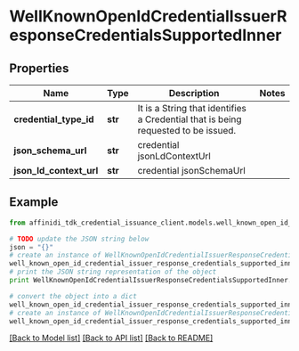 # WellKnownOpenIdCredentialIssuerResponseCredentialsSupportedInner

## Properties

| Name                    | Type    | Description                                                                       | Notes |
| ----------------------- | ------- | --------------------------------------------------------------------------------- | ----- |
| **credential_type_id**  | **str** | It is a String that identifies a Credential that is being requested to be issued. |
| **json_schema_url**     | **str** | credential jsonLdContextUrl                                                       |
| **json_ld_context_url** | **str** | credential jsonSchemaUrl                                                          |

## Example

```python
from affinidi_tdk_credential_issuance_client.models.well_known_open_id_credential_issuer_response_credentials_supported_inner import WellKnownOpenIdCredentialIssuerResponseCredentialsSupportedInner

# TODO update the JSON string below
json = "{}"
# create an instance of WellKnownOpenIdCredentialIssuerResponseCredentialsSupportedInner from a JSON string
well_known_open_id_credential_issuer_response_credentials_supported_inner_instance = WellKnownOpenIdCredentialIssuerResponseCredentialsSupportedInner.from_json(json)
# print the JSON string representation of the object
print WellKnownOpenIdCredentialIssuerResponseCredentialsSupportedInner.to_json()

# convert the object into a dict
well_known_open_id_credential_issuer_response_credentials_supported_inner_dict = well_known_open_id_credential_issuer_response_credentials_supported_inner_instance.to_dict()
# create an instance of WellKnownOpenIdCredentialIssuerResponseCredentialsSupportedInner from a dict
well_known_open_id_credential_issuer_response_credentials_supported_inner_from_dict = WellKnownOpenIdCredentialIssuerResponseCredentialsSupportedInner.from_dict(well_known_open_id_credential_issuer_response_credentials_supported_inner_dict)
```

[[Back to Model list]](../README.md#documentation-for-models) [[Back to API list]](../README.md#documentation-for-api-endpoints) [[Back to README]](../README.md)
